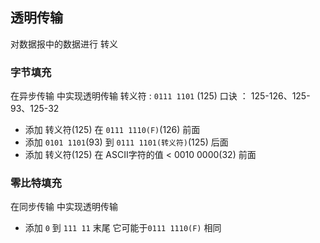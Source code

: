 ##  透明传输
对数据报中的数据进行 转义

###   字节填充 
在异步传输 中实现透明传输
转义符 : `0111 1101` (125)
口诀 ： 125-126、125-93、125-32

* 添加 转义符(125) 在 `0111 1110(F)`(126) 前面
* 添加 `0101 1101`(93) 到 `0111 1101(转义符)`(125) 后面
* 添加 转义符(125) 在  ASCII字符的值 < 0010 0000(32)  前面


###   零比特填充 
在同步传输 中实现透明传输

* 添加 `0` 到 `111 11` 末尾
它可能于`0111 1110(F)` 相同
